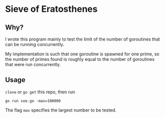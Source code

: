 # Sieve of Eratosthenes

## Why?

I wrote this program mainly to test the limit of the number of goroutines that can be running concurrently.

My implementation is such that one goroutine is spawned for one prime, so the number of primes found is roughly equal to the number of goroutines that were run concurrently.

## Usage

`clone` or `go get` this repo, then run

	go run soe.go -max=100000

The flag `max` specifies the largest number to be tested.
